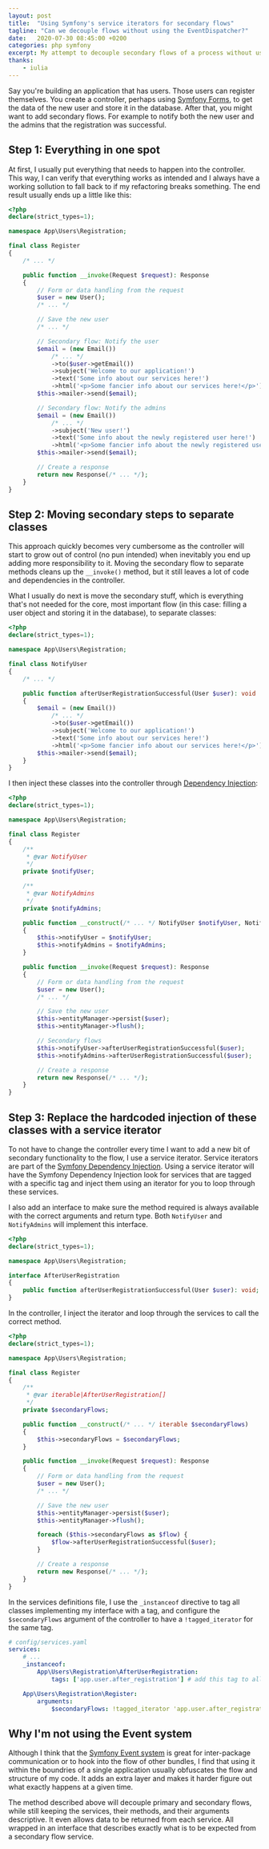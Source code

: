 ```yaml
---
layout: post
title:  "Using Symfony's service iterators for secondary flows"
tagline: "Can we decouple flows without using the EventDispatcher?"
date:   2020-07-30 08:45:00 +0200
categories: php symfony
excerpt: My attempt to decouple secondary flows of a process without using the event system
thanks:
    - iulia
---
```


Say you're building an application that has users. Those users can register themselves.
You create a controller, perhaps using [Symfony Forms][_forms], to get the data of the
new user and store it in the database. After that, you might want to add secondary
flows. For example to notify both the new user and the admins that the registration was
successful.

## Step 1: Everything in one spot
At first, I usually put everything that needs to happen into the controller. This
way, I can verify that everything works as intended and I always have a working
sollution to fall back to if my refactoring breaks something. The end result usually
ends up a little like this:

```php
<?php
declare(strict_types=1);

namespace App\Users\Registration;

final class Register
{
    /* ... */

    public function __invoke(Request $request): Response
    {
        // Form or data handling from the request
        $user = new User();
        /* ... */

        // Save the new user
        /* ... */

        // Secondary flow: Notify the user
        $email = (new Email())
            /* ... */
            ->to($user->getEmail())
            ->subject('Welcome to our application!')
            ->text('Some info about our services here!')
            ->html('<p>Some fancier info about our services here!</p>');
        $this->mailer->send($email);

        // Secondary flow: Notify the admins
        $email = (new Email())
            /* ... */
            ->subject('New user!')
            ->text('Some info about the newly registered user here!')
            ->html('<p>Some fancier info about the newly registered user here!</p>');
        $this->mailer->send($email);

        // Create a response
        return new Response(/* ... */);
    }
}
```

## Step 2: Moving secondary steps to separate classes
This approach quickly becomes very cumbersome as the controller will start to
grow out of control (no pun intended) when inevitably you end up adding more
responsibility to it. Moving the secondary flow to separate methods cleans up
the `__invoke()` method, but it still leaves a lot of code and dependencies in
the controller.

What I usually do next is move the secondary stuff, which is everything that's not
needed for the core, most important flow (in this case: filling a user object and
storing it in the database), to separate classes:

```php
<?php
declare(strict_types=1);

namespace App\Users\Registration;

final class NotifyUser
{
    /* ... */

    public function afterUserRegistrationSuccessful(User $user): void
    {
        $email = (new Email())
            /* ... */
            ->to($user->getEmail())
            ->subject('Welcome to our application!')
            ->text('Some info about our services here!')
            ->html('<p>Some fancier info about our services here!</p>');
        $this->mailer->send($email);
    }
}
```

I then inject these classes into the controller through [Dependency Injection][_di]:

```php
<?php
declare(strict_types=1);

namespace App\Users\Registration;

final class Register
{
    /**
     * @var NotifyUser
     */
    private $notifyUser;

    /**
     * @var NotifyAdmins
     */
    private $notifyAdmins;

    public function __construct(/* ... */ NotifyUser $notifyUser, NotifyAdmins $notifyAdmins)
    {
        $this->notifyUser = $notifyUser;
        $this->notifyAdmins = $notifyAdmins;
    }

    public function __invoke(Request $request): Response
    {
        // Form or data handling from the request
        $user = new User();
        /* ... */

        // Save the new user
        $this->entityManager->persist($user);
        $this->entityManager->flush();

        // Secondary flows
        $this->notifyUser->afterUserRegistrationSuccessful($user);
        $this->notifyAdmins->afterUserRegistrationSuccessful($user);

        // Create a response
        return new Response(/* ... */);
    }
}
```

## Step 3: Replace the hardcoded injection of these classes with a service iterator
To not have to change the controller every time I want to add a new bit of secondary
functionality to the flow, I use a service iterator. Service iterators are part of
the [Symfony Dependency Injection][_di]. Using a service iterator will have the Symfony
Dependency Injection look for services that are tagged with a specific tag and
inject them using an iterator for you to loop through these services.

I also add an interface to make sure the method required is always available with
the correct arguments and return type. Both `NotifyUser` and `NotifyAdmins` will
implement this interface.

```php
<?php
declare(strict_types=1);

namespace App\Users\Registration;

interface AfterUserRegistration
{
    public function afterUserRegistrationSuccessful(User $user): void;
}
```

In the controller, I inject the iterator and loop through the services to call
the correct method.

```php
<?php
declare(strict_types=1);

namespace App\Users\Registration;

final class Register
{
    /**
     * @var iterable|AfterUserRegistration[]
     */
    private $secondaryFlows;

    public function __construct(/* ... */ iterable $secondaryFlows)
    {
        $this->secondaryFlows = $secondaryFlows;
    }

    public function __invoke(Request $request): Response
    {
        // Form or data handling from the request
        $user = new User();
        /* ... */

        // Save the new user
        $this->entityManager->persist($user);
        $this->entityManager->flush();

        foreach ($this->secondaryFlows as $flow) {
            $flow->afterUserRegistrationSuccessful($user);
        }

        // Create a response
        return new Response(/* ... */);
    }
}
```

In the services definitions file, I use the `_instanceof` directive to tag all
classes implementing my interface with a tag, and configure the `$secondaryFlows` argument
of the controller to have a `!tagged_iterator` for the same tag.

```yaml
# config/services.yaml
services:
    # ...
    _instanceof:
        App\Users\Registration\AfterUserRegistration:
            tags: ['app.user.after_registration'] # add this tag to all classes implementing this interface

    App\Users\Registration\Register:
        arguments:
            $secondaryFlows: !tagged_iterator 'app.user.after_registration' # grab all services tagged with this tag
```

## Why I'm not using the Event system
Although I think that the [Symfony Event system][_events] is great for inter-package communication
or to hook into the flow of other bundles, I find that using it within the boundries
of a single application usually obfuscates the flow and structure of my code. It
adds an extra layer and makes it harder figure out what exactly happens at a
given time.

The method described above will decouple primary and secondary flows, while still
keeping the services, their methods, and their arguments descriptive. It even allows
data to be returned from each service. All wrapped in an interface that describes exactly
what is to be expected from a secondary flow service.


[_forms]: https://symfony.com/doc/current/forms.html
[_di]: https://symfony.com/doc/current/service_container.html
[_events]: https://symfony.com/doc/current/event_dispatcher.html
